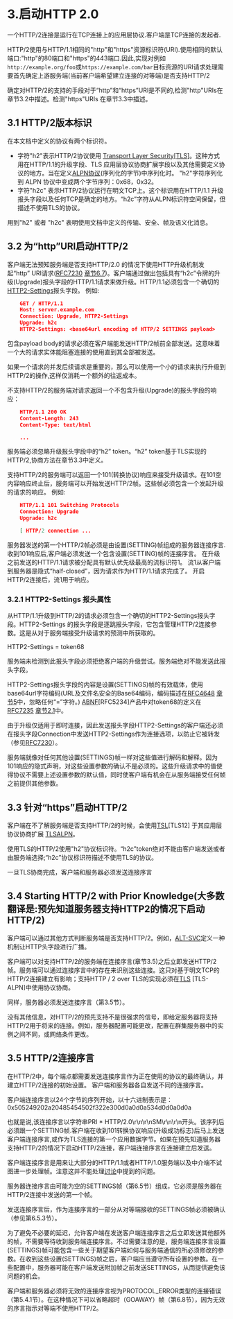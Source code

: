 # 3.启动HTTP 2.0
一个HTTP/2连接是运行在TCP连接上的应用层协议.客户端是TCP连接的发起者.

HTTP/2使用与HTTP/1.1相同的"http"和"https"资源标识符(URI).使用相同的默认端口:"http"的80端口和"https"的443端口.因此,实现对例如`http://example.org/foo`或`https://example.com/bar`目标资源的URI请求处理需要首先确定上游服务端(当前客户端希望建立连接的对等端)是否支持HTTP/2

确定对HTTP/2的支持的手段对于“http”和“https”URI是不同的,检测"http"URIs在章节3.2中描述。检测"https"URIs 在章节3.3中描述。

## 3.1 HTTP/2版本标识
在本文档中定义的协议有两个标识符。
- 字符"h2"表示HTTP/2协议使用 [Transport Layer Security[TLS]](http://http2.github.io/http2-spec/index.html#TLS12)。这种方式用在HTTP/1.1的升级字段、TLS 应用层协议协商扩展字段以及其他需要定义协议的地方。当在定义[ALPN协议](http://http2.github.io/http2-spec/index.html#TLS-ALPN)(序列化的字节)中序列化时。 "h2"字符序列化到 ALPN 协议中变成两个字节序列：0x68，0x32。
- 字符"h2c" 表示HTTP/2协议运行在明文TCP上。这个标识用在HTTP/1.1 升级报头字段以及任何TCP是确定的地方。“h2c”字符从ALPN标识符空间保留，但描述不使用TLS的协议。

用到"h2" 或者 "h2c" 表明使用文档中定义的传输、安全、帧及语义化消息。

## 3.2 为“http”URI启动HTTP/2
客户端无法预知服务端是否支持HTTP/2.0 的情况下使用HTTP升级机制发起“http” URI请求([RFC7230](http://http2.github.io/http2-spec/index.html#RFC7230) [章节6.7](https://svn.tools.ietf.org/svn/wg/httpbis/specs/rfc7230.html#header.upgrade))。客户端通过做出包括具有“h2c”令牌的升级(Upgrade)报头字段的HTTP/1.1请求来做升级。HTTP/1.1必须包含一个确切的[HTTP2-Settings](http://http2.github.io/http2-spec/index.html#Http2SettingsHeader)报头字段。
例如:
```json
    GET / HTTP/1.1
    Host: server.example.com
    Connection: Upgrade, HTTP2-Settings
    Upgrade: h2c
    HTTP2-Settings: <base64url encoding of HTTP/2 SETTINGS payload>
```
包含payload body的请求必须在客户端能发送HTTP/2帧前全部发送。这意味着一个大的请求实体能阻塞连接的使用直到其全部被发送。

如果一个请求的并发后续请求是重要的，那么可以使用一个小的请求来执行升级到HTTP/2的操作,这样仅消耗一个额外的往返成本。

不支持HTTP/2的服务端对请求返回一个不包含升级(Upgrade)的报头字段的响应：
```json
    HTTP/1.1 200 OK
    Content-Length: 243
    Content-Type: text/html

    ...
```
服务端必须忽略升级报头字段中的“h2” token。“h2” token基于TLS实现的HTTP/2,协商方法在章节3.3中定义。

支持HTTP/2的服务端可以返回一个101(转换协议)响应来接受升级请求。在101空内容响应终止后，服务端可以开始发送HTTP/2帧。这些帧必须包含一个发起升级的请求的响应。
例如:
```json
    HTTP/1.1 101 Switching Protocols
    Connection: Upgrade
    Upgrade: h2c

    [ HTTP/2 connection ...
```
服务器发送的第一个HTTP/2帧必须是由设置(SETTING)帧组成的服务器连接序言.收到101响应后,客户端必须发送一个包含设置(SETTING)帧的连接序言。
在升级之前发送的HTTP/1.1请求被分配具有默认优先级最高的流标识符1。 流1从客户端到服务器是隐式“half-closed”，因为请求作为HTTP/1.1请求完成了。 开启HTTP/2连接后，流1用于响应。

### 3.2.1 HTTP2-Settings 报头属性
从HTTP/1.1升级到HTTP/2的请求必须包含一个确切的HTTP2-Settings报头字段。HTTP2-Settings 的报头字段是逐跳报头字段，它包含管理HTTP/2连接参数。这是从对于服务端接受升级请求的预测中所获取的。

HTTP2-Settings = token68

服务端未检测到此报头字段必须拒绝客户端的升级尝试。服务端绝对不能发送此报头字段。

HTTP2-Settings报头字段的内容是设置(SETTINGS)帧的有效载体，使用base64url字符编码(URL及文件名安全的Base64编码，编码描述在[RFC4648](http://http2.github.io/http2-spec/index.html#RFC4648) [章节5](https://tools.ietf.org/html/rfc4648#section-5)中，忽略任何“=”字符。) [ABNF](http://http2.github.io/http2-spec/index.html#RFC5234)[RFC5234]产品中对token68的定义在[RFC7235](http://http2.github.io/http2-spec/index.html#RFC7235) [章节2.1](https://svn.tools.ietf.org/svn/wg/httpbis/specs/rfc7235.html#challenge.and.response)中。

由于升级仅适用于即时连接，因此发送报头字段HTTP2-Settings的客户端还必须在报头字段Connection中发送HTTP2-Settings作为连接选项，以防止它被转发（参见[RFC7230](http://http2.github.io/http2-spec/index.html#RFC7230)）。

服务端就像对任何其他设置(SETTINGS)帧一样对这些值进行解码和解释。因为101响应的隐式声明，对这些设置参数的确认不是必须的。这些升级请求中的值使得协议不需要上述设置参数的默认值，同时使客户端有机会在从服务端接受任何帧之前提供其他参数。

## 3.3 针对“https”启动HTTP/2
客户端在不了解服务端是否支持HTTP/2的时候，会使用[TSL](http://http2.github.io/http2-spec/index.html#TLS12)[TLS12] 于其应用层协议协商扩展 [TLSALPN](http://http2.github.io/http2-spec/index.html#TLS-ALPN)。

使用TLS的HTTP/2使用"h2"协议标识符。“h2c”token绝对不能由客户端发送或者由服务端选择;“h2c”协议标识符描述不使用TLS的协议。

一旦TLS协商完成，客户端和服务器必须发送连接序言

## 3.4 Starting HTTP/2 with Prior Knowledge(大多数翻译是:预先知道服务器支持HTTP2的情况下启动HTTP/2)
客户端可以通过其他方式判断服务端是否支持HTTP/2。例如，[ALT-SVC](http://http2.github.io/http2-spec/index.html#ALT-SVC)定义一种机制让HTTP头字段进行广播。

客户端可以对支持HTTP/2的服务端在连接序言(章节3.5)之后立即发送HTTP/2帧。服务端可以通过连接序言中的存在来识别这些连接。这只对基于明文TCP的HTTP/2连接建立有影响；支持HTTP / 2 over TLS的实现必须在[TLS](http://http2.github.io/http2-spec/index.html#TLS-ALPN) [TLS-ALPN]中使用协议协商。

同样，服务器必须发送连接序言（第3.5节）。

没有其他信息，对HTTP/2的预先支持不是很强求的信号，即给定服务器将支持HTTP/2用于将来的连接。例如，服务器配置可能更改，配置在群集服务器中的实例之间不同，或网络条件更改。

## 3.5 HTTP/2连接序言
在HTTP/2中，每个端点都需要发送连接序言作为正在使用的协议的最终确认，并建立HTTP/2连接的初始设置。 客户端和服务器各自发送不同的连接序言。

客户端连接序言以24个字节的序列开始，以十六进制表示是：
0x505249202a20485454502f322e300d0a0d0a534d0d0a0d0a

也就是说,该连接序言以字符串PRI * HTTP/2.0\r\n\r\nSM\r\n\r\n开头。该序列后必须跟一个SETTING帧.客户端在收到101转换协议响应(升级成功标志)后马上发送客户端连接序言,或作为TLS连接的第一个应用数据字节。如果在预先知道服务器支持HTTP/2的情况下启动HTTP/2连接，客户端连接序言在连接建立后发送。

客户端连接序言是用来让大部分的HTTP/1.1或者HTTP/1.0服务端以及中介端不试图进一步处理帧。注意这并不能处理[讨论](http://http2.github.io/http2-spec/index.html#TALKING)中提到的问题。

服务器连接序言由可能为空的SETTINGS帧（第6.5节）组成，它必须是服务器在HTTP/2连接中发送的第一个帧。

发送连接序言后，作为连接序言的一部分从对等端接收的SETTINGS帧必须被确认（参见第6.5.3节）。

为了避免不必要的延迟，允许客户端在发送客户端连接序言之后立即发送其他额外的帧，不需要等待收到服务端连接序言。不过需要注意的是，服务端连接序言设置(SETTINGS)帧可能包含一些关于期望客户端如何与服务端通信的所必须修改的参数。在收到这些设置(SETTINGS)帧之后，客户端应当遵守所有设置的参数。在一些配置中，服务器可能在客户端发送附加帧之前发送SETTINGS，从而提供避免该问题的机会。

客户端和服务器必须将无效的连接序言视为PROTOCOL_ERROR类型的连接错误（第5.4.1节）。在这种情况下可以省略超时（GOAWAY）帧（第6.8节），因为无效的序言指示对等端不使用HTTP/2。
